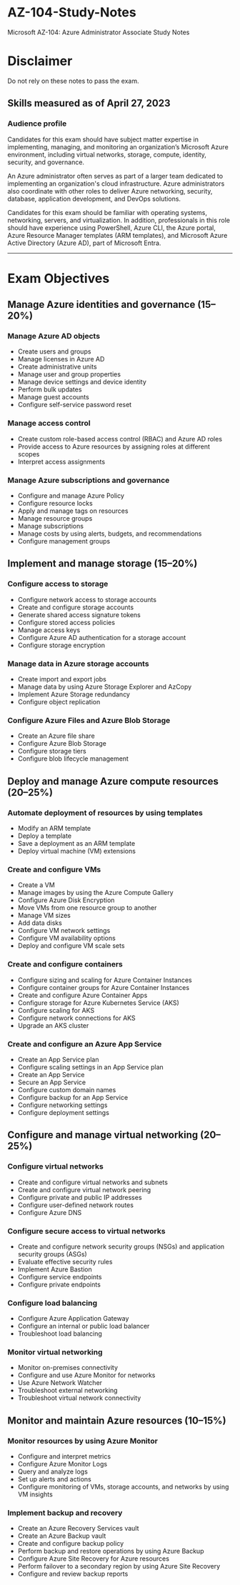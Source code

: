 # AZ-104-Study-Notes
Microsoft AZ-104: Azure Administrator Associate Study Notes

# Disclaimer
Do not rely on these notes to pass the exam.

## Skills measured as of April 27, 2023

### Audience profile

Candidates for this exam should have subject matter expertise in implementing, managing, and monitoring an organization’s Microsoft Azure environment, including virtual networks, storage, compute, identity, security, and governance.

An Azure administrator often serves as part of a larger team dedicated to implementing an organization's cloud infrastructure. Azure administrators also coordinate with other roles to deliver Azure networking, security, database, application development, and DevOps solutions.

Candidates for this exam should be familiar with operating systems, networking, servers, and virtualization. In addition, professionals in this role should have experience using PowerShell, Azure CLI, the Azure portal, Azure Resource Manager templates (ARM templates), and Microsoft Azure Active Directory (Azure AD), part of Microsoft Entra.

---

# Exam Objectives

## Manage Azure identities and governance (15–20%)

### Manage Azure AD objects

- Create users and groups
- Manage licenses in Azure AD
- Create administrative units
- Manage user and group properties
- Manage device settings and device identity
- Perform bulk updates
- Manage guest accounts
- Configure self-service password reset

### Manage access control

- Create custom role-based access control (RBAC) and Azure AD roles
- Provide access to Azure resources by assigning roles at different scopes
- Interpret access assignments

### Manage Azure subscriptions and governance

- Configure and manage Azure Policy
- Configure resource locks
- Apply and manage tags on resources
- Manage resource groups
- Manage subscriptions
- Manage costs by using alerts, budgets, and recommendations
- Configure management groups


## Implement and manage storage (15–20%)

### Configure access to storage

- Configure network access to storage accounts
- Create and configure storage accounts
- Generate shared access signature tokens
- Configure stored access policies
- Manage access keys
- Configure Azure AD authentication for a storage account
- Configure storage encryption

### Manage data in Azure storage accounts

- Create import and export jobs
- Manage data by using Azure Storage Explorer and AzCopy
- Implement Azure Storage redundancy
- Configure object replication

### Configure Azure Files and Azure Blob Storage

- Create an Azure file share
- Configure Azure Blob Storage
- Configure storage tiers
- Configure blob lifecycle management


## Deploy and manage Azure compute resources (20–25%)

### Automate deployment of resources by using templates

- Modify an ARM template
- Deploy a template
- Save a deployment as an ARM template
- Deploy virtual machine (VM) extensions

### Create and configure VMs

- Create a VM
- Manage images by using the Azure Compute Gallery
- Configure Azure Disk Encryption
- Move VMs from one resource group to another
- Manage VM sizes
- Add data disks
- Configure VM network settings
- Configure VM availability options
- Deploy and configure VM scale sets

### Create and configure containers

- Configure sizing and scaling for Azure Container Instances
- Configure container groups for Azure Container Instances
- Create and configure Azure Container Apps
- Configure storage for Azure Kubernetes Service (AKS)
- Configure scaling for AKS
- Configure network connections for AKS
- Upgrade an AKS cluster

### Create and configure an Azure App Service

- Create an App Service plan
- Configure scaling settings in an App Service plan
- Create an App Service
- Secure an App Service
- Configure custom domain names
- Configure backup for an App Service
- Configure networking settings
- Configure deployment settings


## Configure and manage virtual networking (20–25%)

### Configure virtual networks

- Create and configure virtual networks and subnets
- Create and configure virtual network peering
- Configure private and public IP addresses
- Configure user-defined network routes
- Configure Azure DNS

### Configure secure access to virtual networks

- Create and configure network security groups (NSGs) and application security groups (ASGs)
- Evaluate effective security rules
- Implement Azure Bastion
- Configure service endpoints
- Configure private endpoints

### Configure load balancing

- Configure Azure Application Gateway
- Configure an internal or public load balancer
- Troubleshoot load balancing

### Monitor virtual networking

- Monitor on-premises connectivity
- Configure and use Azure Monitor for networks
- Use Azure Network Watcher
- Troubleshoot external networking
- Troubleshoot virtual network connectivity

## Monitor and maintain Azure resources (10–15%)

### Monitor resources by using Azure Monitor

- Configure and interpret metrics
- Configure Azure Monitor Logs
- Query and analyze logs
- Set up alerts and actions
- Configure monitoring of VMs, storage accounts, and networks by using VM insights

### Implement backup and recovery

- Create an Azure Recovery Services vault
- Create an Azure Backup vault
- Create and configure backup policy
- Perform backup and restore operations by using Azure Backup
- Configure Azure Site Recovery for Azure resources
- Perform failover to a secondary region by using Azure Site Recovery
- Configure and review backup reports

